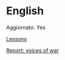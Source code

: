 # English

Aggiornato: Yes

[Lessons](English%206f0a115369d5427aafbeadf68f2e39e4/Lessons%20d91786d31bcd412e900eac75a46c83dc.csv)

[Report: voices of war](English%206f0a115369d5427aafbeadf68f2e39e4/Report%20voices%20of%20war%20c42ad587efa441d3b57038902132bc01.md)